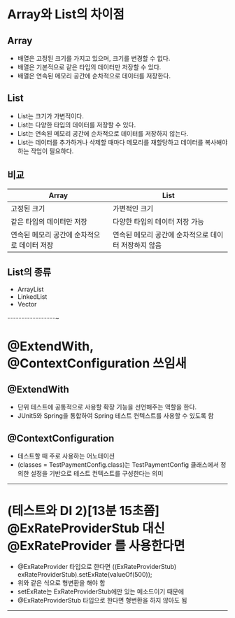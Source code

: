 # Array와 List의 차이점 
## Array
- 배열은 고정된 크기를 가지고 있으며, 크기를 변경할 수 없다.
- 배열은 기본적으로 같은 타입의 데이터만 저장할 수 있다.
- 배열은 연속된 메모리 공간에 순차적으로 데이터를 저장한다.

## List
- List는 크기가 가변적이다.
- List는 다양한 타입의 데이터를 저장할 수 있다.
- List는 연속된 메모리 공간에 순차적으로 데이터를 저장하지 않는다.
- List는 데이터를 추가하거나 삭제할 때마다 메모리를 재할당하고 데이터를 복사해야 하는 작업이 필요하다.

## 비교
| Array | List |
|---|---|
| 고정된 크기 | 가변적인 크기 |
| 같은 타입의 데이터만 저장 | 다양한 타입의 데이터 저장 가능 |
| 연속된 메모리 공간에 순차적으로 데이터 저장 | 연속된 메모리 공간에 순차적으로 데이터 저장하지 않음 |

## List의 종류
- ArrayList
- LinkedList
- Vector

-----------------~
# @ExtendWith, @ContextConfiguration 쓰임새 

## @ExtendWith
- 단위 테스트에 공통적으로 사용할 확장 기능을 선언해주는 역할을 한다.
- JUnit5와 Spring을 통합하여 Spring 테스트 컨텍스트를 사용할 수 있도록 함 

## @ContextConfiguration
- 테스트할 때 주로 사용하는 어노테이션
- (classes = TestPaymentConfig.class)는 TestPaymentConfig 클래스에서 정의한 설정을 기반으로 테스트 컨텍스트를 구성한다는 의미

-----------------

# (테스트와 DI 2)[13분 15초쯤] @ExRateProviderStub 대신 @ExRateProvider 를 사용한다면
- @ExRateProvider 타입으로 한다면 ((ExRateProviderStub) exRateProviderStub).setExRate(valueOf(500));
- 위와 같은 식으로 형변환을 해야 함 
- setExRate는 ExRateProviderStub에만 있는 메소드이기 때문에
- @ExRateProviderStub 타입으로 한다면 형변환을 하지 않아도 됨

-----------------
